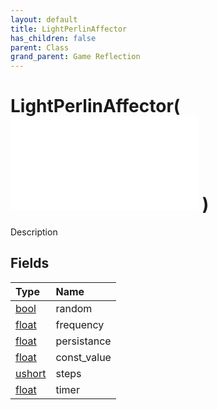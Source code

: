 ```yaml
---
layout: default
title: LightPerlinAffector
has_children: false
parent: Class
grand_parent: Game Reflection
---
```

# LightPerlinAffector( ![ AffectorLambda ](/game-reflection/classes/affector_lambda.md) )
Description 

## Fields
| Type | Name |
|:-------------|:--------------|
| [bool](/game-reflection/components/bool.md) | random |
| [float](/game-reflection/components/float.md) | frequency |
| [float](/game-reflection/components/float.md) | persistance |
| [float](/game-reflection/components/float.md) | const_value |
| [ushort](/game-reflection/enums/ushort.md) | steps |
| [float](/game-reflection/components/float.md) | timer |
